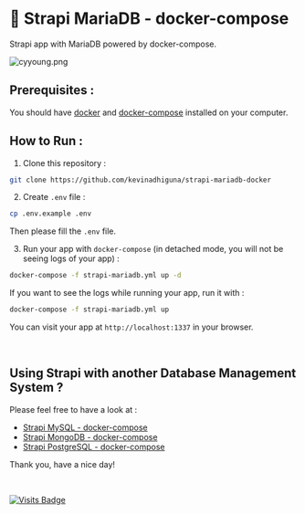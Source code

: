 # 🌈 Strapi MariaDB - docker-compose

Strapi app with MariaDB powered by docker-compose.

<img src="https://s9.gifyu.com/images/cyyoung.png" alt="cyyoung.png" border="0" />

## Prerequisites :

You should have [docker](https://docs.docker.com/engine/install/) and [docker-compose](https://docs.docker.com/compose/install/) installed on your computer.

## How to Run :

1) Clone this repository :
```bash
git clone https://github.com/kevinadhiguna/strapi-mariadb-docker
```

2) Create `.env` file :
```bash
cp .env.example .env
```

Then please fill the `.env` file.

3) Run your app with `docker-compose` (in detached mode, you will not be seeing logs of your app) :
```bash
docker-compose -f strapi-mariadb.yml up -d
```

If you want to see the logs while running your app, run it with :
```bash
docker-compose -f strapi-mariadb.yml up
```

You can visit your app at `http://localhost:1337` in your browser.

<br/>

## Using Strapi with another Database Management System ?

Please feel free to have a look at :
- [Strapi MySQL - docker-compose](https://github.com/kevinadhiguna/strapi-mysql-docker)
- [Strapi MongoDB - docker-compose](https://github.com/kevinadhiguna/strapi-mongo-docker)
- [Strapi PostgreSQL - docker-compose](https://github.com/kevinadhiguna/strapi-postgresql-docker)

Thank you, have a nice day!

<br/>

[![Visits Badge](https://badges.pufler.dev/visits/kevinadhiguna/strapi-mariadb-docker)](https://github.com/kevinadhiguna)
